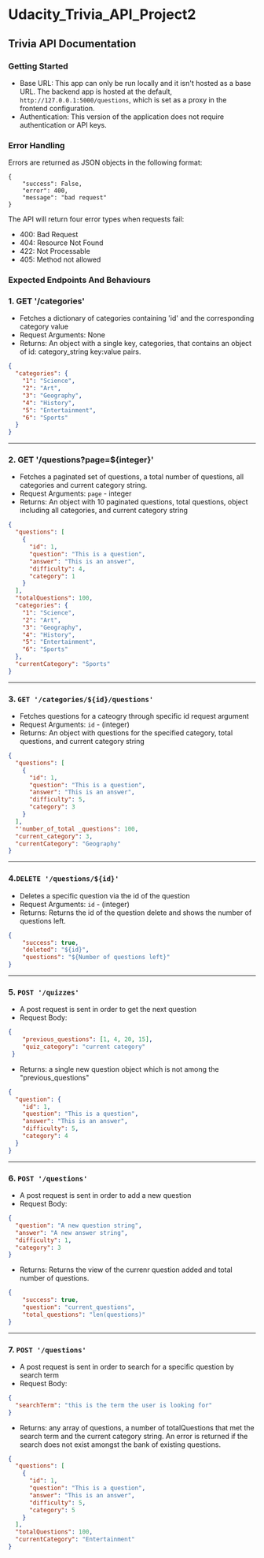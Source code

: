 # Udacity_Trivia_API_Project2
## Trivia  API Documentation

### Getting Started
- Base URL: This app can only be run locally and it isn't hosted as a base URL. The backend app is hosted at the default, `http://127.0.0.1:5000/questions`, which is set as a proxy in the frontend configuration. 
- Authentication: This version of the application does not require authentication or API keys.

### Error Handling
Errors are returned as JSON objects in the following format:
```
{
    "success": False, 
    "error": 400,
    "message": "bad request"
}
```
The API will return four error types when requests fail:
- 400: Bad Request
- 404: Resource Not Found
- 422: Not Processable
- 405: Method not allowed


### Expected Endpoints And Behaviours
### 1. GET '/categories'

- Fetches a dictionary of categories containing 'id' and the corresponding category value
- Request Arguments: None
- Returns: An object with a single key, categories, that contains an object of id: category_string key:value pairs.

```json
{
  "categories": {
    "1": "Science",
    "2": "Art",
    "3": "Geography",
    "4": "History",
    "5": "Entertainment",
    "6": "Sports"
  }
}
```

---

### 2. GET '/questions?page=${integer}'

- Fetches a paginated set of questions, a total number of questions, all categories and current category string.
- Request Arguments: `page` - integer
- Returns: An object with 10 paginated questions, total questions, object including all categories, and current category string

```json
{
  "questions": [
    {
      "id": 1,
      "question": "This is a question",
      "answer": "This is an answer",
      "difficulty": 4,
      "category": 1
    }
  ],
  "totalQuestions": 100,
  "categories": {
    "1": "Science",
    "2": "Art",
    "3": "Geography",
    "4": "History",
    "5": "Entertainment",
    "6": "Sports"
  },
  "currentCategory": "Sports"
}
```

---

### 3. `GET '/categories/${id}/questions'`

- Fetches questions for a cateogry  through specific id request argument
- Request Arguments: `id` - (integer)
- Returns: An object with questions for the specified category, total questions, and current category string

```json
{
  "questions": [
    {
      "id": 1,
      "question": "This is a question",
      "answer": "This is an answer",
      "difficulty": 5,
      "category": 3
    }
  ],
  "'number_of_total _questions": 100,
  "current_category": 3,
  "currentCategory": "Geography"
}
```

---

### 4.`DELETE '/questions/${id}'`

- Deletes a specific question via the id of the question
- Request Arguments: `id` - (integer)
- Returns: Returns the id of the question delete and shows the number of questions left. 
```json
{
    "success": true,
    "deleted": "${id}",
    "questions": "${Number of questions left}"
}
```
---

### 5. `POST '/quizzes'`

- A post request is sent in order to get the next question
- Request Body:

```json
{
    "previous_questions": [1, 4, 20, 15],
    "quiz_category": "current category"
 }
```

- Returns: a single new question object which is not among the "previous_questions"

```json
{
  "question": {
    "id": 1,
    "question": "This is a question",
    "answer": "This is an answer",
    "difficulty": 5,
    "category": 4
  }
}
```

---

### 6. `POST '/questions'`

- A post request is sent in order to add a new question
- Request Body:

```json
{
  "question": "A new question string",
  "answer": "A new answer string",
  "difficulty": 1,
  "category": 3
}
```

- Returns: Returns the view of the currenr question added and total number of questions.
```json
{
    "success": true,
    "question": "current_questions",
    "total_questions": "len(questions)"
}
```

---

### 7. `POST '/questions'`

- A post request is sent in order to search for a specific question by search term
- Request Body:

```json
{
  "searchTerm": "this is the term the user is looking for"
}
```

- Returns: any array of questions, a number of totalQuestions that met the search term and the current category string. An error is returned if the search does not exist amongst the bank of existing questions.

```json
{
  "questions": [
    {
      "id": 1,
      "question": "This is a question",
      "answer": "This is an answer",
      "difficulty": 5,
      "category": 5
    }
  ],
  "totalQuestions": 100,
  "currentCategory": "Entertainment"
}
```
